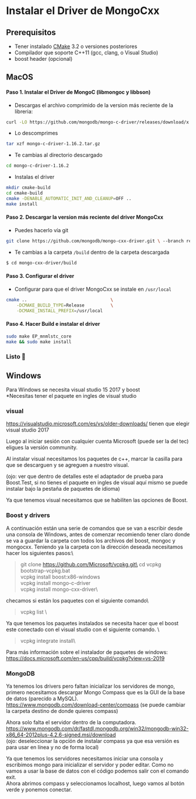 # Instalar el Driver de MongoCxx
## Prerequisitos
- Tener instalado 
[CMake](https://cmake.org/) 3.2 o versiones posteriores
- Compilador que soporte C++11 (gcc, clang, o Visual Studio)
- boost header (opcional)
## MacOS
#### Paso 1. Instalar el Driver de MongoC (libmongoc y libbson)
- Descargas el archivo comprimido de la version más reciente de la libreria:
```sh
curl -LO https://github.com/mongodb/mongo-c-driver/releases/download/x.y.z/mongo-c-driver-1.16.2.tar.gz`
```
- Lo descomprimes
```sh
tar xzf mongo-c-driver-1.16.2.tar.gz
```
- Te cambias al directorio descargado
```sh
cd mongo-c-driver-1.16.2
```
- Instalas el driver
```sh
mkdir cmake-build
cd cmake-build
cmake -DENABLE_AUTOMATIC_INIT_AND_CLEANUP=OFF ..
make install
```
#### Paso 2. Descargar la version más reciente del driver MongoCxx
- Puedes hacerlo vía git
```sh
git clone https://github.com/mongodb/mongo-cxx-driver.git \ --branch releases/stable --depth 1
```
- Te cambias a la carpeta `/build` dentro de la carpeta descargada
```sh
$ cd mongo-cxx-driver/build
```
#### Paso 3. Configurar el driver
- Configurar para que el driver MongoCxx se instale en `/usr/local`
```sh
cmake ..                                \
    -DCMAKE_BUILD_TYPE=Release          \
    -DCMAKE_INSTALL_PREFIX=/usr/local
```
#### Paso 4. Hacer Build e instalar el driver
```sh
sudo make EP_mnmlstc_core
make && sudo make install
```
### Listo 🤟


## Windows
Para Windows se necesita visual studio 15 2017 y boost \
*Necesitas tener el paquete en ingles de visual studio

### visual 
https://visualstudio.microsoft.com/es/vs/older-downloads/ 
tienen que elegir visual studio 2017
 
Luego al iniciar sesión con cualquier cuenta Microsoft (puede ser la del tec) eligues la versión community. 

Al instalar visual necesitamos los paquetes de c++, marcar la casilla para que se descarguen y se agreguen a nuestro visual.

(ojo: ver que dentro de detalles este el adaptador de prueba para Boost.Test, si no tienes el paquete en ingles de visual aquí mismo se puede instalar bajo la pestaña de paquetes de idioma)

Ya que tenemos visual necesitamos que se habiliten las opciones de Boost.

### Boost y drivers
A continuación están una serie de comandos que se van a escribir desde una consola de Windows, antes de comenzar recomiendo tener claro donde se va a guardar la carpeta con todos los archivos del boost, mongoc y mongocxx. Teniendo ya la carpeta con la dirección deseada necesitamos hacer los siguientes pasos:\
> git clone https://github.com/Microsoft/vcpkg.git\
> cd vcpkg\
> bootstrap-vcpkg.bat\
> vcpkg install boost:x86-windows\
> vcpkg install mongo-c-driver \
> vcpkg install mongo-cxx-driver\

checamos si están los paquetes con el siguiente comando\
> vcpkg list \

Ya que tenemos los paquetes instalados se necesita hacer que el boost este conectado con el visual studio con el siguiente comando. \
> vcpkg integrate install\

Para más información sobre el instalador de paquetes de windows: https://docs.microsoft.com/en-us/cpp/build/vcpkg?view=vs-2019  

### MongoDB
Ya tenemos los drivers pero faltan inicializar los servidores de mongo, primero necesitamos descargar Mongo Compass que es la GUI de la base de datos (parecido a MySQL). \
https://www.mongodb.com/download-center/compass (se puede cambiar la carpeta destino de donde quieres compass)

Ahora solo falta el servidor dentro de la computadora. 
https://www.mongodb.com/dr/fastdl.mongodb.org/win32/mongodb-win32-x86_64-2012plus-4.2.6-signed.msi/download  
(ojo: deseleccionar la opción de instalar compass ya que esa versión es para usar en línea y no de forma local)

Ya que tenemos los servidores necesitamos iniciar una consola y escribimos mongo para inicializar el servidor y poder editar. Como no vamos a usar la base de datos con el código podemos salir con el comando exit.  
Ahora abrimos compass y seleccionamos localhost, luego vamos al botón verde y ponemos conectar. 
 
